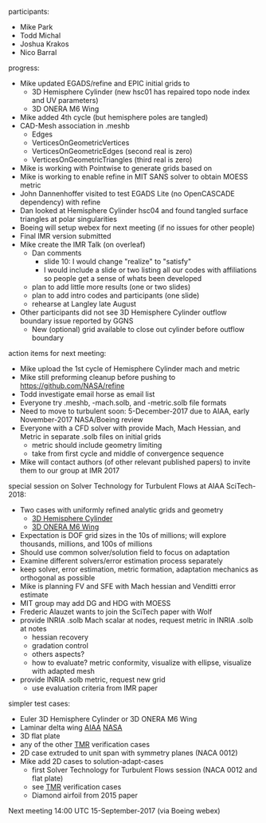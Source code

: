 participants:
 - Mike Park
 - Todd Michal
 - Joshua Krakos
 - Nico Barral

progress:
- Mike updated EGADS/refine and EPIC initial grids to
  - 3D Hemisphere Cylinder (new hsc01 has repaired topo node index and UV parameters)
  - 3D ONERA M6 Wing
- Mike added 4th cycle (but hemisphere poles are tangled)
- CAD-Mesh association in .meshb
  - Edges
  - VerticesOnGeometricVertices
  - VerticesOnGeometricEdges (second real is zero)
  - VerticesOnGeometricTriangles (third real is zero)
- Mike is working with Pointwise to generate grids based on
- Mike is working to enable refine in MIT SANS solver to obtain MOESS metric
- John Dannenhoffer visited to test EGADS Lite (no OpenCASCADE dependency) with refine
- Dan looked at Hemisphere Cylinder hsc04 and found tangled surface triangles at polar singularities
- Boeing will setup webex for next meeting (if no issues for other people)
- Final IMR version submitted
- Mike create the IMR Talk (on overleaf)
  - Dan comments
    - slide 10: I would change "realize" to "satisfy"
    - I would include a slide or two listing all our codes with affiliations so people get a sense of whats been developed
  - plan to add little more results (one or two slides)
  - plan to add intro codes and participants (one slide)
  - rehearse at Langley late August
- Other participants did not see 3D Hemisphere Cylinder outflow boundary issue reported by GGNS
  - New (optional) grid available to close out cylinder before outflow boundary

action items for next meeting:
- Mike upload the 1st cycle of Hemisphere Cylinder mach and metric
- Mike still preforming cleanup before pushing to https://github.com/NASA/refine
- Todd investigate email horse as email list
- Everyone try .meshb, -mach.solb, and -metric.solb file formats
- Need to move to turbulent soon: 5-December-2017 due to AIAA, early November-2017 NASA/Boeing review
- Everyone with a CFD solver with provide Mach, Mach Hessian, and Metric in separate .solb files on initial grids
  - metric should include geometry limiting
  - take from first cycle and middle of convergence sequence
- Mike will contact authors (of other relevant published papers) to invite them to our group at IMR 2017

special session on Solver Technology for Turbulent Flows at AIAA SciTech-2018:
- Two cases with uniformly refined analytic grids and geometry
  - [3D Hemisphere Cylinder](https://turbmodels.larc.nasa.gov/hc3dnumericspart2_val.html)
  - [3D ONERA M6 Wing](https://turbmodels.larc.nasa.gov/onerawingnumerics_val.html)
- Expectation is DOF grid sizes in the 10s of millions; will explore thousands, millions, and 100s of millions
- Should use common solver/solution field to focus on adaptation 
- Examine different solvers/error estimation process separately
- keep solver, error estimation, metric formation, adaptation mechanics as orthogonal as possible
- Mike is planning FV and SFE with Mach hessian and Venditti error estimate
- MIT group may add DG and HDG with MOESS
- Frederic Alauzet wants to join the SciTech paper with Wolf
- provide INRIA .solb Mach scalar at nodes, request metric in INRIA .solb at notes
  - hessian recovery
  - gradation control
  - others aspects?
  - how to evaluate? metric conformity, visualize with ellipse, visualize with adapted mesh
- provide INRIA .solb metric, request new grid
  - use evaluation criteria from IMR paper

simpler test cases:
- Euler 3D Hemisphere Cylinder or 3D ONERA M6 Wing
- Laminar delta wing [AIAA](http://dx.doi.org/10.2514/6.2015-2292) [NASA](http://ntrs.nasa.gov/search.jsp?R=20160006030)
- 3D flat plate
- any of the other [TMR](https://turbmodels.larc.nasa.gov/) verification cases
- 2D case extruded to unit span with symmetry planes (NACA 0012)
- Mike add 2D cases to solution-adapt-cases
  - first Solver Technology for Turbulent Flows session (NACA 0012 and flat plate)
  - see [TMR](https://turbmodels.larc.nasa.gov/) verification cases
  - Diamond airfoil from 2015 paper

Next meeting 14:00 UTC 15-September-2017 (via Boeing webex)

